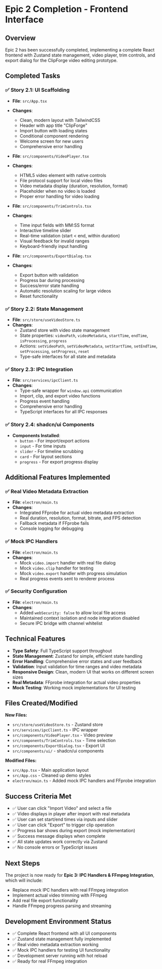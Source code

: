# Epic 2 Completion - Frontend Interface

## Overview

Epic 2 has been successfully completed, implementing a complete React frontend with Zustand state management, video player, trim controls, and export dialog for the ClipForge video editing prototype.

## Completed Tasks

### ✅ Story 2.1: UI Scaffolding

- **File**: `src/App.tsx`
- **Changes**:
  - Clean, modern layout with TailwindCSS
  - Header with app title "ClipForge"
  - Import button with loading states
  - Conditional component rendering
  - Welcome screen for new users
  - Comprehensive error handling

- **File**: `src/components/VideoPlayer.tsx`
- **Changes**:
  - HTML5 video element with native controls
  - File protocol support for local video files
  - Video metadata display (duration, resolution, format)
  - Placeholder when no video is loaded
  - Proper error handling for video loading

- **File**: `src/components/TrimControls.tsx`
- **Changes**:
  - Time input fields with MM:SS format
  - Interactive timeline slider
  - Real-time validation (start < end, within duration)
  - Visual feedback for invalid ranges
  - Keyboard-friendly input handling

- **File**: `src/components/ExportDialog.tsx`
- **Changes**:
  - Export button with validation
  - Progress bar during processing
  - Success/error state handling
  - Automatic resolution scaling for large videos
  - Reset functionality

### ✅ Story 2.2: State Management

- **File**: `src/store/useVideoStore.ts`
- **Changes**:
  - Zustand store with video state management
  - State properties: `videoPath`, `videoMetadata`, `startTime`, `endTime`, `isProcessing`, `progress`
  - Actions: `setVideoPath`, `setVideoMetadata`, `setStartTime`, `setEndTime`, `setProcessing`, `setProgress`, `reset`
  - Type-safe interfaces for all state and metadata

### ✅ Story 2.3: IPC Integration

- **File**: `src/services/ipcClient.ts`
- **Changes**:
  - Type-safe wrapper for `window.api` communication
  - Import, clip, and export video functions
  - Progress event handling
  - Comprehensive error handling
  - TypeScript interfaces for all IPC responses

### ✅ Story 2.4: shadcn/ui Components

- **Components Installed**:
  - `button` - For import/export actions
  - `input` - For time inputs
  - `slider` - For timeline scrubbing
  - `card` - For layout sections
  - `progress` - For export progress display

## Additional Features Implemented

### ✅ Real Video Metadata Extraction

- **File**: `electron/main.ts`
- **Changes**:
  - Integrated FFprobe for actual video metadata extraction
  - Real duration, resolution, format, bitrate, and FPS detection
  - Fallback metadata if FFprobe fails
  - Console logging for debugging

### ✅ Mock IPC Handlers

- **File**: `electron/main.ts`
- **Changes**:
  - Mock `video.import` handler with real file dialog
  - Mock `video.clip` handler for testing
  - Mock `video.export` handler with progress simulation
  - Real progress events sent to renderer process

### ✅ Security Configuration

- **File**: `electron/main.ts`
- **Changes**:
  - Added `webSecurity: false` to allow local file access
  - Maintained context isolation and node integration disabled
  - Secure IPC bridge with channel whitelist

## Technical Features

- **Type Safety**: Full TypeScript support throughout
- **State Management**: Zustand for simple, efficient state handling
- **Error Handling**: Comprehensive error states and user feedback
- **Validation**: Input validation for time ranges and video metadata
- **Responsive Design**: Clean, modern UI that works on different screen sizes
- **Real Metadata**: FFprobe integration for actual video properties
- **Mock Testing**: Working mock implementations for UI testing

## Files Created/Modified

**New Files:**
- `src/store/useVideoStore.ts` - Zustand store
- `src/services/ipcClient.ts` - IPC wrapper
- `src/components/VideoPlayer.tsx` - Video preview
- `src/components/TrimControls.tsx` - Time selection
- `src/components/ExportDialog.tsx` - Export UI
- `src/components/ui/` - shadcn/ui components

**Modified Files:**
- `src/App.tsx` - Main application layout
- `src/App.css` - Cleaned up demo styles
- `electron/main.ts` - Added mock IPC handlers and FFprobe integration

## Success Criteria Met

- ✅ User can click "Import Video" and select a file
- ✅ Video displays in player after import with real metadata
- ✅ User can set start/end times via inputs and slider
- ✅ User can click "Export" to trigger clip operation
- ✅ Progress bar shows during export (mock implementation)
- ✅ Success message displays when complete
- ✅ All state updates work correctly via Zustand
- ✅ No console errors or TypeScript issues

## Next Steps

The project is now ready for **Epic 3: IPC Handlers & FFmpeg Integration**, which will include:

- Replace mock IPC handlers with real FFmpeg integration
- Implement actual video trimming with FFmpeg
- Add real file export functionality
- Handle FFmpeg progress parsing and streaming

## Development Environment Status

- ✅ Complete React frontend with all UI components
- ✅ Zustand state management fully implemented
- ✅ Real video metadata extraction working
- ✅ Mock IPC handlers for testing UI functionality
- ✅ Development server running with hot reload
- ✅ Ready for real FFmpeg integration
